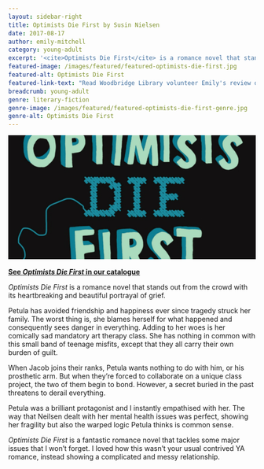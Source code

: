```yaml
---
layout: sidebar-right
title: Optimists Die First by Susin Nielsen
date: 2017-08-17
author: emily-mitchell
category: young-adult
excerpt: '<cite>Optimists Die First</cite> is a romance novel that stands out from the crowd with its heartbreaking and beautiful portrayal of grief.'
featured-image: /images/featured/featured-optimists-die-first.jpg
featured-alt: Optimists Die First
featured-link-text: "Read Woodbridge Library volunteer Emily's review of <cite>Optimists Die First</cite>, by Susin Nielsen."
breadcrumb: young-adult
genre: literary-fiction
genre-image: /images/featured/featured-optimists-die-first-genre.jpg
genre-alt: Optimists Die First
---
```


![Optimists Die First](/images/featured/featured-optimists-die-first.jpg)

**[See <cite>Optimists Die First</cite> in our catalogue](https://suffolk.spydus.co.uk/cgi-bin/spydus.exe/ENQ/OPAC/BIBENQ?BRN=2109251)**

<cite>Optimists Die First</cite> is a romance novel that stands out from the crowd with its heartbreaking and beautiful portrayal of grief.

Petula has avoided friendship and happiness ever since tragedy struck her family. The worst thing is, she blames herself for what happened and consequently sees danger in everything. Adding to her woes is her comically sad mandatory art therapy class. She has nothing in common with this small band of teenage misfits, except that they all carry their own burden of guilt.

When Jacob joins their ranks, Petula wants nothing to do with him, or his prosthetic arm. But when they’re forced to collaborate on a unique class project, the two of them begin to bond. However, a secret buried in the past threatens to derail everything.

Petula was a brilliant protagonist and I instantly empathised with her. The way that Neilsen dealt with her mental health issues was perfect, showing her fragility but also the warped logic Petula thinks is common sense.

<cite>Optimists Die First</cite> is a fantastic romance novel that tackles some major issues that I won’t forget. I loved how this wasn’t your usual contrived YA romance, instead showing a complicated and messy relationship.
